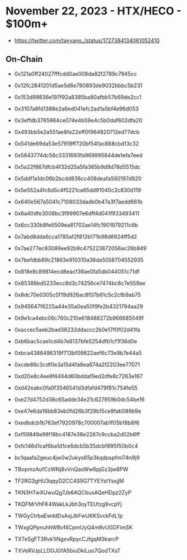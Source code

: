 # November 22, 2023 - HTX/HECO - $100m+

- https://twitter.com/tayvano_/status/1727384134061052410




## On-Chain

- 0x121a0ff24027fffcdd0ae008da82f2789c7945cc

- 0x12fc2841201d5ae5d6e780893de9032bbbc5b231

- 0x153d99836e197f92a8385ba80afbb57b69de2cc1

- 0x3107a8fd1388e2a6ed041efc2ad1a5bf4e96d053

- 0x3effdb3765964ce074e4b59e4c5b0daf602dfa20

- 0x493bb5e2a551ae8fa22eff0f964820712ed77dcb

- 0x541de69da53e57919ff720bf54fac888cbd13c32

- 0x5843774dc56c3331693fa969995844de1efa7eed

- 0x5a22f867dfcb4f32d25a5fa365b9d9d78d5515dc

- 0x5ddf1a1dc06b2bcdd836cc408deafa560197d920

- 0x5e552a4fc6d5c4f5221ca65dd91040c2c830d119

- 0x640e567a5041c7108033dadb0b47a3f7aedd661b

- 0x6a40dfe3008bc3f99907e6dff4d041f933493411

- 0x6cc330b8fe6509ea81702ae14fc1901979211c6b

- 0x7abd8dda6cca1785af2f812b171b98d6924ff5d2

- 0x7ae277ec83089ee92b9c475223872056ac26b949

- 0x7befdbb89c21863e910310a36da5058704552935

- 0x818e8c89814ecd8eacf36ae0fa5db044051c71df

- 0x85388bd5233ecc8d3c74256ce7474bc8c7e559ae

- 0x8dc70e0305c0f19d926ac8f07b61c5c2cfb9ab75

- 0x945647f6225a44e35a0ea50f9fe2b4321794aa29

- 0x9e1ca4ebc06c760c210e618488272b966685049f

- 0xaccec5aeb2bad36232ddaccc2b0e17f0f02d41fa

- 0xb6bac5cae1cd4b7e8137bfe5254dfb1cf1f36d0e

- 0xbca4386496319f713bf09822aef6c73e9b7e44a5

- 0xcde88c3cdf0e3a15d4fa9ea674a2f2203ee77071

- 0xd20e8c4ee9f4464d60bddaf9ed2dfe8c7263e167

- 0xd42eabc0fa0f3546541d3dfafd479f81c754fe55

- 0xe27d4752d38c65adde34e21c627859b0dc54be16

- 0xe47e6da16bb83eb0fd26b3f29b15ce8fab089b9e

- 0xedbdcb1b763ef7920978c700007ab1f05b18b8f6

- 0xf59849a98f16bc4187e38e2287c9ccba2d02b6ff

- 0xfc146d1caf6ba1d1ce6dcb5b35dcbf895f50b0c4

- bc1qaafa2geuc4jw0w2ukys65p3kqdpspfml74n9j9

- TBopmzAufCzWNj8vVnQasWw6pjGz3jw8PW

- TF2RG3gHU3qqyD2CC4S9G7TYEYstYsxjjM

- TKN3H7wXUwuQg7Jb6AQCbusAQeHDpz2ZyP

- TKQFMrVhFK4WakLkJbh3oyTEUtzg9vcpYj

- TWGyCtrbaEwddDsAxjJbFwUKKSvckFdL1p

- TWxgQPpnuhhWBvf4CpmUyQ4m8vUGDFimSK

- TXTeSgFT3Rvk1iNgxvRpycCJfgqM3karcP

- TXVeRVJpLLDGJGfA5biuDkiLuo7QodTXsT